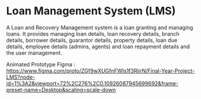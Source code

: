 # Loan Management System (LMS)
A Loan and Recovery Management system is a loan granting and managing loans. It provides managing loan details, loan recovery details, branch details,
borrower details, guarantor details, property details, loan due details, employee details
(admins, agents) and loan repayment details and the user management.


Animated Prototype Figma : https://www.figma.com/proto/ZGf9wXUGfnFWls1f3RiirN/Final-Year-Project-LMS?node-id=1%3A2&viewport=72%2C276%2C0.10926087945699692&frame-preset-name=Desktop&scaling=scale-down
